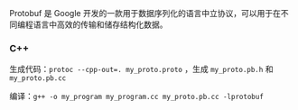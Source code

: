 Protobuf 是 Google 开发的一款用于数据序列化的语言中立协议，可以用于在不同编程语言中高效的传输和储存结构化数据。



### C++

生成代码：`protoc --cpp-out=. my_proto.proto` ，生成 `my_proto.pb.h` 和 `my_proto.pb.cc` 

编译：`g++ -o my_program my_program.cc my_proto.pb.cc -lprotobuf`
